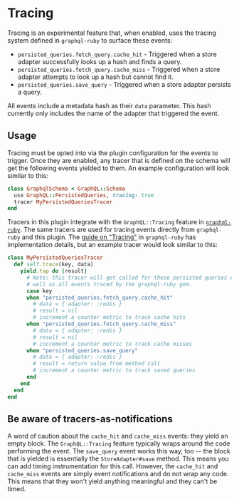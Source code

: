 # Tracing

Tracing is an experimental feature that, when enabled, uses the tracing system defined in `graphql-ruby` to surface these events:

* `persisted_queries.fetch_query.cache_hit` - Triggered when a store adapter successfully looks up a hash and finds a query.
* `persisted_queries.fetch_query.cache_miss` - Triggered when a store adapter attempts to look up a hash but cannot find it.
* `persisted_queries.save_query` - Triggered when a store adapter persists a query.

All events include a metadata hash as their `data` parameter.  This hash currently only includes the name of the adapter that triggered the event.

## Usage

Tracing must be opted into via the plugin configuration for the events to trigger.  Once they are enabled, any tracer that is defined on the schema will get the following events yielded to them.  An example configuration will look similar to this:

```ruby
class GraphqlSchema < GraphQL::Schema
  use GraphQL::PersistedQueries, tracing: true
  tracer MyPersistedQueriesTracer
end
```

Tracers in this plugin integrate with the `GraphQL::Tracing` feature in [`graphql-ruby`](https://github.com/rmosolgo/graphql-ruby).  The same tracers are used for tracing events directly from `graphql-ruby` and this plugin.  The [guide on "Tracing"](https://graphql-ruby.org/queries/tracing.html) in `graphql-ruby` has implementation details, but an example tracer would look similar to this:

```ruby
class MyPersistedQueriesTracer
  def self.trace(key, data)
    yield.tap do |result|
      # Note: this tracer will get called for these persisted queries events as
      # well as all events traced by the graphql-ruby gem.
      case key
      when "persisted_queries.fetch_query.cache_hit"
        # data = { adapter: :redis }
        # result = nil
        # increment a counter metric to track cache hits
      when "persisted_queries.fetch_query.cache_miss"
        # data = { adapter: :redis }
        # result = nil
        # increment a counter metric to track cache misses
      when "persisted_queries.save_query"
        # data = { adapter: :redis }
        # result = return value from method call
        # increment a counter metric to track saved queries
      end
    end
  end
end
```

## Be aware of tracers-as-notifications

A word of caution about the `cache_hit` and `cache_miss` events: they yield an empty block.  The `GraphQL::Tracing` feature typically wraps around the code performing the event.  The `save_query` event works this way, too -- the block that is yielded is essentially the `StoreAdapter#save` method.  This means you can add timing instrumentation for this call.  However, the `cache_hit` and `cache_miss` events are simply event notifications and do not wrap any code.  This means that they won't yield anything meaningful and they can't be timed.
